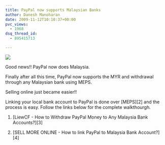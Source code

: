 ```yaml
---
title: PayPal now supports Malaysian Banks
author: Danesh Manoharan
date: 2009-11-12T10:10:37+00:00
pvc_views:
  - 1968
dsq_thread_id:
  - 895415713

---
```

![](/wp-content/uploads/2009/11/paypal-logo1.jpg)

Good news!! PayPal now does Malaysia.

Finally after all this time, PayPal now supports the MYR and withdrawal through any Malaysian bank using MEPS.

Selling online just became easier!!

Linking your local bank account to PayPal is done over [MEPS][2] and the process is easy. Follow the links below for the complete walkthourgh.

1. [LiewCF - How to Withdraw PayPal Money to Any Malaysia Bank Accounts?][3]

2. [SELL MORE ONLINE - How to link PayPal to Malaysia Bank Account?][4]

<div id="_mcePaste" style="overflow: hidden; position: absolute; left: -10000px; top: 0px; width: 1px; height: 1px;">
  <div class="navStripWrapper">
    <div id="headerStrip" class="toggleCategories fix" style="display: none;">
      <ul class="fix">
        <li class="cat-item cat-item-19">
          <a title="View all posts filed under BroadBand" href="http://www.webshaper.com.my/blog/index.php/category/broadband/">BroadBand</a>
        </li>
        <li class="cat-item cat-item-15">
          <a title="View all posts filed under E-commerce News" href="http://www.webshaper.com.my/blog/index.php/category/e-commerce-news/">E-commerce News</a>
        </li>
        <li class="cat-item cat-item-3">
          <a title="View all posts filed under E-commerce Templates" href="http://www.webshaper.com.my/blog/index.php/category/e-commerce-templates/">E-commerce Templates</a>
        </li>
        <li class="cat-item cat-item-11">
          <a title="View all posts filed under Online Payment Gateway" href="http://www.webshaper.com.my/blog/index.php/category/online-payment-gateway/">Online Payment Gateway</a>
        </li>
        <li class="cat-item cat-item-10">
          <a title="View all posts filed under PayPal" href="http://www.webshaper.com.my/blog/index.php/category/paypal/">PayPal</a>
        </li>
        <li class="cat-item cat-item-9">
          <a title="View all posts filed under Productivity Tools" href="http://www.webshaper.com.my/blog/index.php/category/productivity-tools/">Productivity Tools</a>
        </li>
        <li class="cat-item cat-item-6">
          <a title="View all posts filed under Smart Marketing" href="http://www.webshaper.com.my/blog/index.php/category/smart-marketing/">Smart Marketing</a>
        </li>
        <li class="cat-item cat-item-1">
          <a title="View all posts filed under Uncategorized" href="http://www.webshaper.com.my/blog/index.php/category/uncategorized/">Uncategorized</a>
        </li>
      </ul>
    </div>
  </div>
  
  <div id="filler" class="fix">
    <div id="mainColumn" class="fix">
      <a name="main"></a></p> 
      
      <div id="post-196" class="post">
        <div class="postMeta fix">
          <p class="container">
            <span class="date">Oct 28, 2009</span>
          </p>
        </div>
        
        <h2>
          <a title="How to link PayPal to Malaysia Bank Account?" href="http://www.webshaper.com.my/blog/index.php/how-to-link-paypal-to-malaysia-bank-account/">How to link PayPal to Malaysia Bank Account?</a>
        </h2>
      </div>
    </div>
  </div>
</div>

 [1]: /wp-content/uploads/2009/11/paypal-logo1.jpg)
 [2]: http://www.meps.com.my/
 [3]: http://www.liewcf.com/archives/2009/11/how-to-withdraw-paypal-money-malaysia-bank-accounts/
 [4]: http://www.webshaper.com.my/blog/index.php/how-to-link-paypal-to-malaysia-bank-account/
